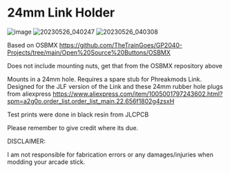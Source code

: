 # 24mm Link Holder

![image](https://github.com/BolSadguy/24mm-Link-Holder/assets/131397163/e4e54635-611d-4d5a-b8d3-da5e05b3e420)
![20230526_040247](https://github.com/BolSadguy/24mm-Link-Holder/assets/131397163/08b0da07-1b7a-48b6-8271-786bd8950ca3)
![20230526_040308](https://github.com/BolSadguy/24mm-Link-Holder/assets/131397163/9153da1e-f0bb-4636-a114-41bc52cabdfc)

Based on OSBMX https://github.com/TheTrainGoes/GP2040-Projects/tree/main/Open%20Source%20Buttons/OSBMX

Does not include mounting nuts, get that from the OSBMX repository above

Mounts in a 24mm hole. Requires a spare stub for Phreakmods Link. Designed for the JLF version of the Link and these 24mm rubber hole plugs from aliexpress https://www.aliexpress.com/item/1005001797243602.html?spm=a2g0o.order_list.order_list_main.22.656f1802g4zsxH

Test prints were done in black resin from JLCPCB

Please remember to give credit where its due.

DISCLAIMER:

I am not responsible for fabrication errors or any damages/injuries when modding your arcade stick.

